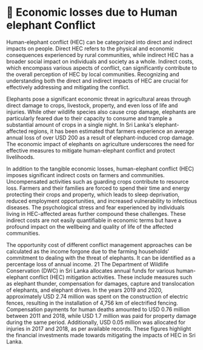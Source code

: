 # 🦣 Economic losses due to Human elephant Conflict

Human-elephant conflict (HEC) can be categorized into direct and indirect impacts on people. Direct HEC refers to the physical and economic consequences experienced by rural communities, while indirect HEC has a broader social impact on individuals and society as a whole. Indirect costs, which encompass various aspects of conflict, can significantly contribute to the overall perception of HEC by local communities. Recognizing and understanding both the direct and indirect impacts of HEC are crucial for effectively addressing and mitigating the conflict.

Elephants pose a significant economic threat in agricultural areas through direct damage to crops, livestock, property, and even loss of life and injuries. While other wildlife species also cause crop damage, elephants are particularly feared due to their capacity to consume and trample a substantial amount of crops in a single night. In Sri Lanka's elephant-affected regions, it has been estimated that farmers experience an average annual loss of over USD 200 as a result of elephant-induced crop damage. The economic impact of elephants on agriculture underscores the need for effective measures to mitigate human-elephant conflict and protect livelihoods.

In addition to the tangible economic losses, human-elephant conflict (HEC) imposes significant indirect costs on farmers and communities. Uncompensated activities such as guarding crops contribute to resource loss. Farmers and their families are forced to spend their time and energy protecting their crops and property, which leads to sleep deprivation, reduced employment opportunities, and increased vulnerability to infectious diseases. The psychological stress and fear experienced by individuals living in HEC-affected areas further compound these challenges. These indirect costs are not easily quantifiable in economic terms but have a profound impact on the wellbeing and quality of life of the affected communities.

The opportunity cost of different conflict management approaches can be calculated as the income forgone due to the farming households‘ commitment to dealing with the threat of elephants. It can be identified as a percentage loss of annual income. 21 The Department of Wildlife Conservation (DWC) in Sri Lanka allocates annual funds for various human-elephant conflict (HEC) mitigation activities. These include measures such as elephant thunder, compensation for damages, capture and translocation of elephants, and elephant drives. In the years 2019 and 2020, approximately USD 2.74 million was spent on the construction of electric fences, resulting in the installation of 4,756 km of electrified fencing. Compensation payments for human deaths amounted to USD 0.76 million between 2011 and 2018, while USD 1.7 million was paid for property damage during the same period. Additionally, USD 0.05 million was allocated for injuries in 2017 and 2018, as per available records. These figures highlight the financial investments made towards mitigating the impacts of HEC in Sri Lanka.
